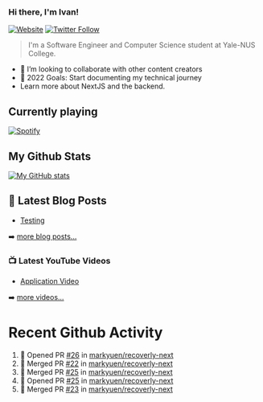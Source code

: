 ### Hi there, I'm Ivan!

[![Website](https://img.shields.io/website?label=ivanleo.com&style=for-the-badge&url=https%3A%2F%2Fivanleo.com)](https://ivanleo.com)
[![Twitter Follow](https://img.shields.io/twitter/follow/ivanleomk?color=1DA1F2&logo=twitter&style=for-the-badge)](https://twitter.com/intent/follow?screen_name=ivanleomk)

> I'm a Software Engineer and Computer Science student at Yale-NUS College.

- 👯 I’m looking to collaborate with other content creators
- 🥅 2022 Goals: Start documenting my technical journey
- Learn more about NextJS and the backend.

## Currently playing

[![Spotify](https://novatorem-ivanleomk.vercel.app/api/spotify)](https://open.spotify.com/user/ivanleomk)

## My Github Stats

[![My GitHub stats](https://github-readme-stats.vercel.app/api?username=ivanleomk)](https://github.com/ivanleomk/github-readme-stats)

## 📕 Latest Blog Posts

<!-- BLOG-POST-LIST:START -->
- [Testing](https://dev.to/ivanleomk/testing-2f4k)
<!-- BLOG-POST-LIST:END -->

➡️ [more blog posts...](https://ivanleo.com/articles)

### 📺 Latest YouTube Videos

<!-- YOUTUBE:START -->
- [Application Video](https://www.youtube.com/watch?v=92tDFP4stk0)
<!-- YOUTUBE:END -->

➡️ [more videos...](https://www.youtube.com/channel/UCsk__9hguqk3z-ilesZh4xw)

# Recent Github Activity

<!--START_SECTION:activity-->

1. 💪 Opened PR [#26](https://github.com/markyuen/recoverly-next/pull/26) in [markyuen/recoverly-next](https://github.com/markyuen/recoverly-next)
2. 🎉 Merged PR [#22](https://github.com/markyuen/recoverly-next/pull/22) in [markyuen/recoverly-next](https://github.com/markyuen/recoverly-next)
3. 🎉 Merged PR [#25](https://github.com/markyuen/recoverly-next/pull/25) in [markyuen/recoverly-next](https://github.com/markyuen/recoverly-next)
4. 💪 Opened PR [#25](https://github.com/markyuen/recoverly-next/pull/25) in [markyuen/recoverly-next](https://github.com/markyuen/recoverly-next)
5. 🎉 Merged PR [#23](https://github.com/markyuen/recoverly-next/pull/23) in [markyuen/recoverly-next](https://github.com/markyuen/recoverly-next)
<!--END_SECTION:activity-->
